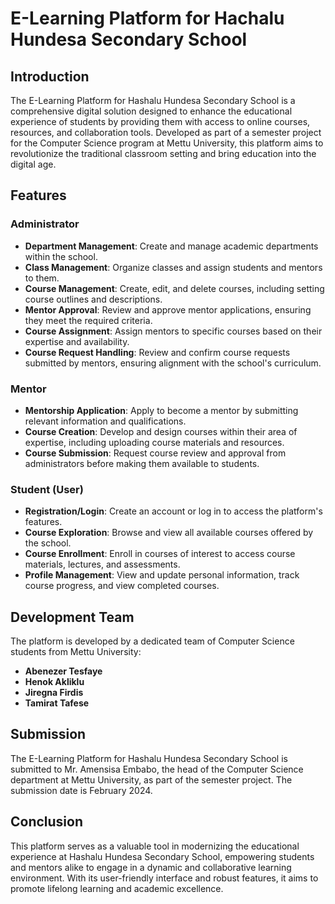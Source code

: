 # E-Learning Platform for Hachalu Hundesa Secondary School

## Introduction
The E-Learning Platform for Hashalu Hundesa Secondary School is a comprehensive digital solution designed to enhance the educational experience of students by providing them with access to online courses, resources, and collaboration tools. Developed as part of a semester project for the Computer Science program at Mettu University, this platform aims to revolutionize the traditional classroom setting and bring education into the digital age.

## Features

### Administrator
- **Department Management**: Create and manage academic departments within the school.
- **Class Management**: Organize classes and assign students and mentors to them.
- **Course Management**: Create, edit, and delete courses, including setting course outlines and descriptions.
- **Mentor Approval**: Review and approve mentor applications, ensuring they meet the required criteria.
- **Course Assignment**: Assign mentors to specific courses based on their expertise and availability.
- **Course Request Handling**: Review and confirm course requests submitted by mentors, ensuring alignment with the school's curriculum.

### Mentor
- **Mentorship Application**: Apply to become a mentor by submitting relevant information and qualifications.
- **Course Creation**: Develop and design courses within their area of expertise, including uploading course materials and resources.
- **Course Submission**: Request course review and approval from administrators before making them available to students.

### Student (User)
- **Registration/Login**: Create an account or log in to access the platform's features.
- **Course Exploration**: Browse and view all available courses offered by the school.
- **Course Enrollment**: Enroll in courses of interest to access course materials, lectures, and assessments.
- **Profile Management**: View and update personal information, track course progress, and view completed courses.

## Development Team
The platform is developed by a dedicated team of Computer Science students from Mettu University:
- **<a src="https://github.com/Abentesfaye">Abenezer Tesfaye</a>**
- **<a src="https://github.com/henok-aklilu">Henok Akliklu</a>**
- **Jiregna Firdis**
- **Tamirat Tafese**

## Submission
The E-Learning Platform for Hashalu Hundesa Secondary School is submitted to Mr. Amensisa Embabo, the head of the Computer Science department at Mettu University, as part of the semester project. The submission date is February 2024.

## Conclusion
This platform serves as a valuable tool in modernizing the educational experience at Hashalu Hundesa Secondary School, empowering students and mentors alike to engage in a dynamic and collaborative learning environment. With its user-friendly interface and robust features, it aims to promote lifelong learning and academic excellence.
